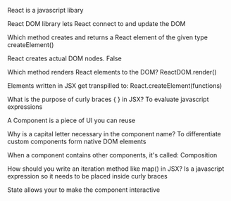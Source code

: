 React is a javascript libary

React DOM library lets React connect to and update the DOM

Which method creates and returns a React element of the given type
createElement()

React creates actual DOM nodes.
False

Which method renders React elements to the DOM?
ReactDOM.render()

Elements written in JSX get transpilled to:
React.createElement(functions)

What is the purpose of curly braces { } in JSX?
To evaluate javascript expressions

A Component is a piece of UI you can reuse

Why is a capital letter necessary in the component name?
To differentiate custom components form native DOM elements

When a component contains other components, it's called:
Composition

How should you write an iteration method like map() in JSX?
Is a javascript expression so it needs to be placed inside curly braces

State allows your to make the component interactive
